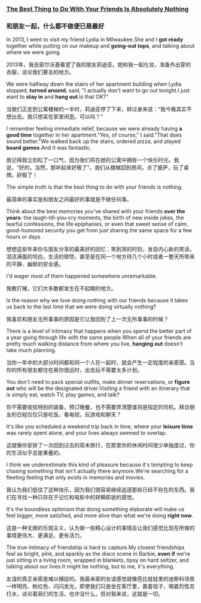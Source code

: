 ### [The Best Thing to Do With Your Friends Is Absolutely Nothing](https://web.shanbay.com/reading/web-news/articles/brtsai)
### 和朋友一起，什么都不做便已是最好

In 2013, I went to visit my friend Lydia in Milwaukee.She and I **got ready** together while putting on our makeup and **going-out tops**, and talking about where we were going.

2013年，我去密尔沃基看望了我的朋友莉迪亚。她和我一起化妆，准备外出穿的衣服，谈论我们要去的地方。

We were halfway down the stairs of her apartment building when Lydia stopped, **turned around**, said, "I actually don't want to go out tonight.I just want to **stay in** and **hang out**.Is that OK?"

当我们正走到公寓楼梯的一半时，莉迪亚停了下来，转过身来说：“我今晚其实不想出去。我只想呆在家里闲逛。可以吗？”

I remember feeling immediate relief, because we were already having **a good time** together in her apartment."Yes, of course," I said."That does sound better."We walked back up the stairs, ordered pizza, and played **board games**.And it was fantastic.

我记得我立刻松了一口气，因为我们将在她的公寓中拥有一个快乐时光。我说，“好的，当然，那听起来好极了”。我们从楼梯回到房间，点了披萨，玩了桌牌。好极了！

The simple truth is that the best thing to do with your friends is nothing.

最简单的事实是和朋友之间最好的事就是不做任何事。

Think about the best memories you've shared with your friends **over the years**: the laugh-till-you-cry moments, the birth of new inside jokes, the tearful confessions, the life epiphanies, or even that sweet sense of calm, good-humored security you get from just sharing the same space for a few hours or days.

想想这些年来你与朋友分享的最美好的回忆：笑到哭的时刻，发自内心新的笑话，泪流满面的坦白，生活的顿悟，甚至是在同一个地方待几个小时或者一整天所带来的平静、幽默的安全感。

I'd wager most of them happened somewhere unremarkable.

我敢打赌，它们大多数都发生在不起眼的地方。

Is the reason why we love doing nothing with our friends because it takes us back to the last time that we were doing virtually nothing?

我喜欢和朋友无所事事的原因是它让我回到了上一次无所事事的时候？

There is a level of intimacy that happens when you spend the better part of a year going through life with the same people.When all of your friends are pretty much walking distance from where you live, **hanging out** doesn't take much planning.

当你一年中的大部分时间都和同一个人在一起时，就会产生一定程度的亲密感。当你的所有朋友都住在离你很远时，出去玩不需要太多计划。

You don't need to pack special outfits, make dinner reservations, or **figure out** who will be the designated driver.Visiting a friend with an itinerary that is simply eat, watch TV, play games, and talk?

你不需要收拾特别的装备，预订晚餐，也不需要弄清楚谁将是指定的司机。拜访朋友的日程仅仅只是吃饭，看电视，玩游戏和聊天？

It's like you scheduled a weekend trip back in time, where your **leisure time** was rarely spent alone, and your lives always seemed to overlap.

这就像你安排了一次回到过去的周末旅行，在那里你的休闲时间很少单独度过，你的生活似乎总是重叠的。

I think we underestimate this kind of pleasure because it's tempting to keep chasing something that isn't actually there anymore.We're searching for a fleeting feeling that only exists in memories and movies.

我认为我们低估了这种快乐，因为我们很容易继续追逐那些已经不存在的东西。我们在寻找一种只存在于记忆和电影中的转瞬即逝的感觉。

It's the boundless optimism that doing something elaborate will make us feel bigger, more satisfied, and more alive than what we're doing **right now**.

这是一种无限的乐观主义，认为做一些精心设计的事情会让我们感觉比现在所做的事情更伟大、更满足、更有活力。

The true intimacy of friendship is hard to capture.My closest friendships feel as bright, pink, and sparkly as the disco scene in Barbie, **even if** we're just sitting in a living room, wrapped in blankets, tipsy on hard seltzer, and talking about our lives.It might be nothing, but to me, it's everything.

友谊的真正亲密是难以捕捉的。我最亲密的友谊感觉就像芭比娃娃里的迪斯科场景一样明亮、粉红色、闪闪发光，即使我们只是坐在客厅里，裹着毯子，喝着烈性苏打水，谈论着我们的生活。也许没什么，但对我来说，这就是一切。